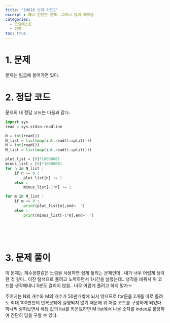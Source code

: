 ```yaml
---
title: "10816 숫자 카드2"
excerpt : 꽤나 간단한 문제..그러나 많이 헤맸음
categories:
  - 코딩테스트
  - 정렬
toc: true
---
```


# 1. 문제
문제는 [링크](https://www.acmicpc.net/problem/10816)에 들어가면 있다.

# 2. 정답 코드

문제의 내 정답 코드는 다음과 같다.

```python
import sys
read = sys.stdin.readline

N = int(read())
N_list = list(map(int,read().split()))
M = int(read())
M_list = list(map(int,read().split()))

plut_list = [0]*10000001
minus_list = [0]*10000001
for n in N_list :
    if n >= 0 :
        plut_list[n] += 1
    else :
        minus_list[-1*n] += 1

for m in M_list :
    if m >= 0 :
        print(plut_list[m],end=' ')
    else :
        print(minus_list[-1*m],end=' ')
```

<br/><br/><br/>

# 3. 문제 풀이

이 문제는 계수정렬같은 느낌을 사용하면 쉽게 풀리는 문제인데.. 내가 너무 어렵게 생각한 것 같다..
이진 탐색으로 풀려고 노력하면서 1시간을 날렸는데.. 생각을 바꿔서 위 코드를 생각해내니 5분도 걸리지 않음..
너무 어렵게 풀려고 하지 말자ㅜ

주어지는 N의 개수와 M의 개수가 50만개밖에 되지 않으므로 for문을 2개를 따로 돌려도
최대 100만번의 반복문밖에 실행되지 않기 때문에 위 처럼 코드를 구성하게 되었다. 
하나씩 살펴보면서 해당 값의 list를 카운트하면 M list에서 나올 숫자를 index로 활용하여
간단히 답을 구할 수 있다.
